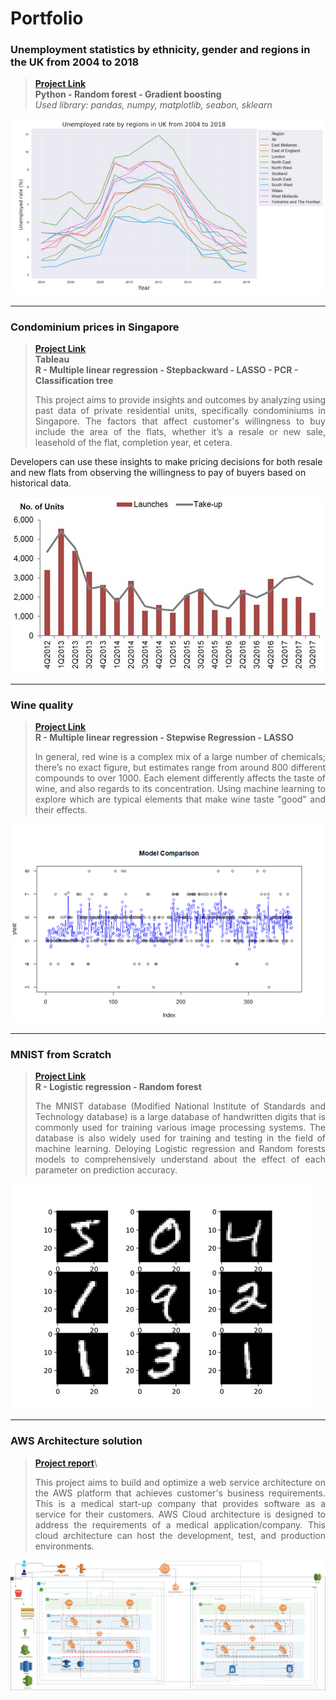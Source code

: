 # Portfolio

### Unemployment statistics by ethnicity, gender and regions in the UK from 2004 to 2018<br>
> **[Project Link](https://nbviewer.jupyter.org/github/Janette-Le/Python1/blob/main/ABC.ipynb)**\
> **Python - Random forest - Gradient boosting**<br>
> *Used library: pandas, numpy, matplotlib, seabon, sklearn*

<img src="images/Python 1.PNG?raw=true"/>

---

### Condominium prices in Singapore<br>
> **[Project Link](https://github.com/Janette-Le/R-Singapore-housing-price/blob/main/README.md)**\
> **Tableau**\
> **R - Multiple linear regression - Stepbackward - LASSO - PCR - Classification tree**
> <p align="justify"> This project aims to provide insights and outcomes by analyzing using past data of private residential units, specifically condominiums in Singapore. The factors that affect customer's willingness to buy include the area of the flats, whether it’s a resale or new sale, leasehold of the flat, completion year, et cetera.<br>
Developers can use these insights to make pricing decisions for both resale and new flats from observing the willingness to pay of buyers based on historical data.</p>

<img src="images/R-2.png?raw=true"/>

---

### Wine quality<br>
> **[Project Link](https://github.com/Janette-Le/R-Wine-quality/blob/main/README.md)**\
> **R - Multiple linear regression - Stepwise Regression - LASSO**
> <p align="justify">In general, red wine is a complex mix of a large number of chemicals; there’s no exact figure, but estimates range from around 800 different compounds to over 1000. Each element differently affects the taste of wine, and also regards to its concentration. Using machine learning to explore which are typical elements that make wine taste "good" and their effects.</p>
<img src="images/5.PNG?raw=true"/>

---

### MNIST from Scratch<br>
> **[Project Link](https://github.com/Janette-Le/R-MNIST/blob/main/README.md)**\
> **R - Logistic regression - Random forest**
> <p align="justify"> The MNIST database (Modified National Institute of Standards and Technology database) is a large database of handwritten digits that is commonly used for training various image processing systems. The database is also widely used for training and testing in the field of machine learning. Deloying Logistic regression and Random forests models to comprehensively understand about the effect of each parameter on prediction accuracy.</p>
<img src="images/R-1.png?raw=true"/>

---

### AWS Architecture solution
> **[Project report](https://github.com/Janette-Le/R-MNIST/blob/main/README.md)**\
> <p align="justify"> This project aims to build and optimize a web service architecture on the AWS platform that achieves customer's business requirements.  This is a medical start-up company that provides software as a service for their customers. AWS Cloud architecture is designed to address the requirements of a medical application/company. This cloud architecture can host the development, test, and production environments.</p>

<img src="images/1.png?raw=true"/>
